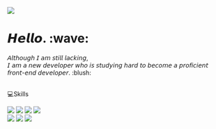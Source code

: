 <a href="https://rimdevelop.tistory.com/" target="_blank"><img src="https://img.shields.io/badge/tistory-000000?style=flat-square&logo=tistory&logoColor=white"/></a>

  <h1>𝙃𝙚𝙡𝙡𝙤.  :wave:</h1>
𝘈𝘭𝘵𝘩𝘰𝘶𝘨𝘩 𝘐 𝘢𝘮 𝘴𝘵𝘪𝘭𝘭 𝘭𝘢𝘤𝘬𝘪𝘯𝘨, <br/> 𝘐 𝘢𝘮 𝘢 𝘯𝘦𝘸 𝘥𝘦𝘷𝘦𝘭𝘰𝘱𝘦𝘳 𝘸𝘩𝘰 𝘪𝘴 𝘴𝘵𝘶𝘥𝘺𝘪𝘯𝘨 𝘩𝘢𝘳𝘥 𝘵𝘰 𝘣𝘦𝘤𝘰𝘮𝘦 𝘢 𝘱𝘳𝘰𝘧𝘪𝘤𝘪𝘦𝘯𝘵 𝘧𝘳𝘰𝘯𝘵-𝘦𝘯𝘥 𝘥𝘦𝘷𝘦𝘭𝘰𝘱𝘦𝘳. :blush:  
<br/> <br/>

:computer:Skills
 
<div display="inline">
<img src="https://img.shields.io/badge/javascript-F7DF1E?style=flat-square&logo=javascript&logoColor=white"/>
<img src="https://img.shields.io/badge/sass-CC6699?style=flat-square&logo=sass&logoColor=white"/>
<img src="https://img.shields.io/badge/css3-1572B6?style=flat-square&logo=css3&logoColor=white"/>
<img src="https://img.shields.io/badge/html5-E34F26?style=flat-square&logo=html5&logoColor=white"/>
</div>

<div display="inline">
<img src="https://img.shields.io/badge/adobephotoshop-31A8FF?style=flat-square&logo=adobephotoshop&logoColor=white"/>
<img src="https://img.shields.io/badge/adobeillustrator-FF9A00?style=flat-square&logo=adobeillustrator&logoColor=white"/>
<img src="https://img.shields.io/badge/figma-F24E1E?style=flat-square&logo=figma&logoColor=white"/>
</div>

<!--
![Anurag's GitHub stats](https://github-readme-stats.vercel.app/api?username=serim02&show_icons=true&theme=default)

[![trophy](https://github-profile-trophy.vercel.app/?username=serim02&theme=flat&column=7)](https://github.com/serim02/)
-->

